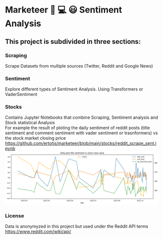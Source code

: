 # Marketeer :mag_right: :computer: :smiley: Sentiment Analysis

## This project is subdivided in three sections:
### Scraping
Scrape Datasets from multiple sources (Twitter, Reddit and Google News)  
### Sentiment
Explore different types of Sentiment Analysis. Using Transformers or VaderSentiment
### Stocks
Contains Jupyter Notebooks that combine Scraping, Sentiment analysis and Stock statistical Analysis  
For example the result of ploting the daily sentiment of reddit posts (title sentiment and comment sentiment with vader sentiment or trasnformers) vs the stock market closing price  
https://github.com/ertotis/marketeer/blob/main/stocks/reddit_scrape_sent.ipynb  
![alt text](/assets/output.png)

### License
Data is anonymyzed in this project but used under the Reddit API terms https://www.reddit.com/wiki/api/ 